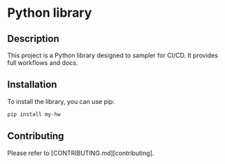 # Python library

## Description

This project is a Python library designed to sampler for CI/CD. It provides full workflows and docs.

## Installation

To install the library, you can use pip:

```bash
pip install my-hw
```

## Contributing
Please refer to [CONTRIBUTING.md][contributing].